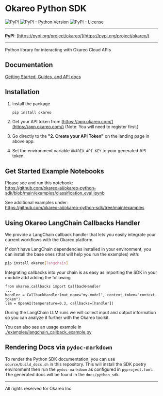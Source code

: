 # Okareo Python SDK

[![PyPI](https://img.shields.io/pypi/v/okareo?style=flat-square)](https://pypi.python.org/pypi/okareo/)
[![PyPI - Python Version](https://img.shields.io/pypi/pyversions/okareo?style=flat-square)](https://pypi.python.org/pypi/okareo/)
[![PyPI - License](https://img.shields.io/pypi/l/okareo?style=flat-square)](https://pypi.python.org/pypi/okareo/)

---

**PyPI**: [https://pypi.org/project/okareo/](https://pypi.org/project/okareo/)

---

Python library for interacting with Okareo Cloud APIs

## Documentation
[Getting Started, Guides, and API docs](https://docs.okareo.com/)

## Installation

1. Install the package
    ```sh
    pip install okareo
    ```
2. Get your API token from [https://app.okareo.com/](https://app.okareo.com/)
   (Note: You will need to register first.)

3. Go directly to the **"2. Create your API Token"** on the landing page in above app.

4. Set the environment variable `OKAREO_API_KEY` to your generated API token.

## Get Started Example Notebooks

Please see and run this notebook:<br>
https://github.com/okareo-ai/okareo-python-sdk/blob/main/examples/classification_eval.ipynb

See additional examples under:<br>
https://github.com/okareo-ai/okareo-python-sdk/tree/main/examples

## Using Okareo LangChain Callbacks Handler

We provide a LangChain callback handler that lets you easily integrate your current workflows with the Okareo platform.

If don't have LangChain dependencies installed in your environment, you can install the base ones (that will help you run the examples) with:
```sh
pip install okareo[langchain]
```

Integrating callbacks into your chain is as easy as importing the SDK in your module add adding the following
```
from okareo.callbacks import CallbackHandler
...
handler = CallbackHandler(mut_name="my-model", context_token="context-token")
llm = OpenAI(temperature=0.3, callbacks=[handler])

```
During the LangChain LLM runs we will collect input and output information so you can analyze it further with the Okareo toolkit.

You can also see an usage example in [./examples/langchain_callback_example.py](./examples/langchain_callback_example.py)

## Rendering Docs via `pydoc-markdown`

To render the Python SDK documentation, you can use `source/build_docs.sh` in this repository. This will install the SDK poetry environment then run the `pydoc-markdown` as configured in `pyproject.toml`. The generated docs will be found in the `docs/python_sdk`.

---

All rights reserved for Okareo Inc

